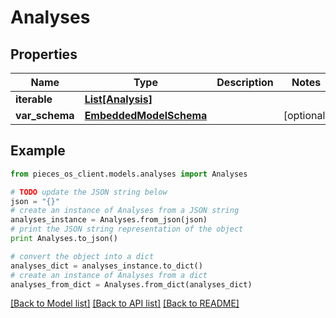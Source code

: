 # Analyses


## Properties
Name | Type | Description | Notes
------------ | ------------- | ------------- | -------------
**iterable** | [**List[Analysis]**](Analysis.md) |  | 
**var_schema** | [**EmbeddedModelSchema**](EmbeddedModelSchema.md) |  | [optional] 

## Example

```python
from pieces_os_client.models.analyses import Analyses

# TODO update the JSON string below
json = "{}"
# create an instance of Analyses from a JSON string
analyses_instance = Analyses.from_json(json)
# print the JSON string representation of the object
print Analyses.to_json()

# convert the object into a dict
analyses_dict = analyses_instance.to_dict()
# create an instance of Analyses from a dict
analyses_from_dict = Analyses.from_dict(analyses_dict)
```
[[Back to Model list]](../README.md#documentation-for-models) [[Back to API list]](../README.md#documentation-for-api-endpoints) [[Back to README]](../README.md)


